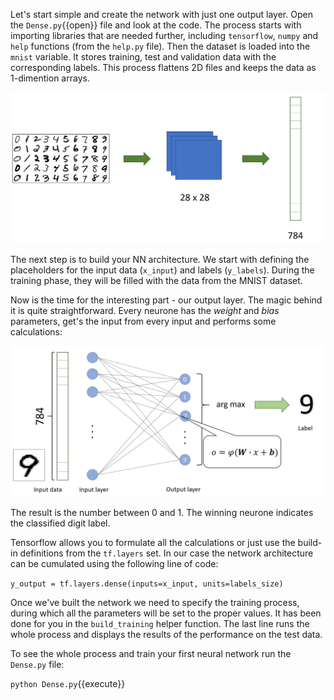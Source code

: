Let's start simple and create the network with just one output layer. Open the `Dense.py`{{open}} file and look at the code. The process starts with importing libraries that are needed further, including `tensorflow`, `numpy` and `help` functions (from the `help.py` file). Then the dataset is loaded into the `mnist` variable. It stores training, test and validation data with the corresponding labels. This process flattens 2D files and keeps the data as 1-dimention arrays.

![Flattened MNIST](assets/MNIST-flat.png)

The next step is to build your NN architecture. We start with defining the placeholders for the input data (`x_input`) and labels (`y_labels`). During the training phase, they will be filled with the data from the MNIST dataset.

Now is the time for the interesting part - our output layer. The magic behind it is quite straightforward. Every neurone has the *weight* and *bias* parameters, get's the input from every input and performs some calculations:

![Dense output layer](assets/images/Dense.png)

The result is the number between 0 and 1. The winning neurone indicates the classified digit label.

Tensorflow allows you to formulate all the calculations or just use the build-in definitions from the `tf.layers` set. In our case the network architecture can be cumulated using the following line of code:

`y_output = tf.layers.dense(inputs=x_input, units=labels_size)`

Once we've built the network we need to specify the training process, during which all the parameters will be set to the proper values. It has been done for you in the `build_training` helper function. The last line runs the whole process and displays the results of the performance on the test data.

To see the whole process and train your first neural network run the `Dense.py` file:

`python Dense.py`{{execute}}
